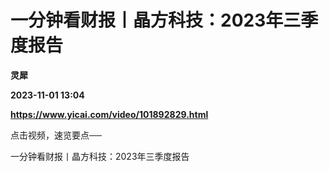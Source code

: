 # 一分钟看财报丨晶方科技：2023年三季度报告
**灵犀**

**2023-11-01 13:04**

**https://www.yicai.com/video/101892829.html**

点击视频，速览要点──

一分钟看财报丨晶方科技：2023年三季度报告